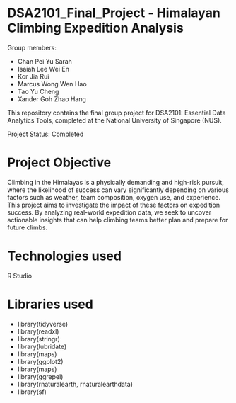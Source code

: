 # DSA2101_Final_Project - Himalayan Climbing Expedition Analysis
Group members:
  - Chan Pei Yu Sarah
  - Isaiah Lee Wei En
  - Kor Jia Rui
  - Marcus Wong Wen Hao
  - Tao Yu Cheng
  - Xander Goh Zhao Hang

This repository contains the final group project for DSA2101: Essential Data Analytics Tools, completed at the National University of Singapore (NUS).

Project Status: Completed

# Project Objective
Climbing in the Himalayas is a physically demanding and high-risk pursuit, where the likelihood of success can vary significantly depending on various factors such as weather, team composition, oxygen use, and experience.
This project aims to investigate the impact of these factors on expedition success. By analyzing real-world expedition data, we seek to uncover actionable insights that can help climbing teams better plan and prepare for future climbs.

# Technologies used
R Studio

# Libraries used
- library(tidyverse)
- library(readxl)
- library(stringr)
- library(lubridate)
- library(maps)
- library(ggplot2)
- library(maps)
- library(ggrepel)
- library(rnaturalearth, rnaturalearthdata)
- library(sf)
